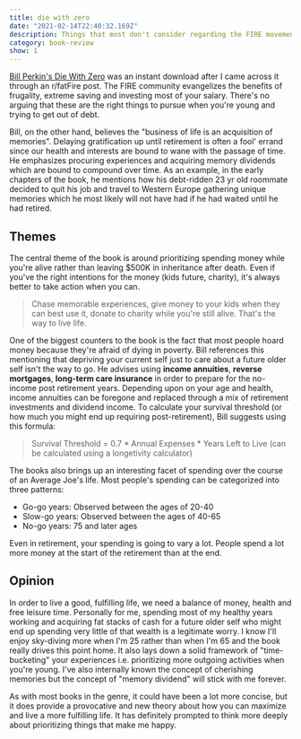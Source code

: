 ```yaml
---
title: die with zero
date: "2021-02-14T22:40:32.169Z"
description: Things that most don't consider regarding the FIRE movement.
category: book-review
show: 1
---
```


[Bill Perkin's Die With Zero](https://www.goodreads.com/book/show/52950915-die-with-zero) was an instant download after I came across it through an r/fatFire post. The FIRE community evangelizes the benefits of frugality, extreme saving and investing most of your salary. There's no arguing that these are the right things to pursue when you're young and trying to get out of debt. 

Bill, on the other hand, believes the "business of life is an acquisition of memories". Delaying gratification up until retirement is often a fool' errand since our health and interests are bound to wane with the passage of time. He emphasizes procuring experiences and acquiring memory dividends which are bound to compound over time. As an example, in the early chapters of the book, he mentions how his debt-ridden 23 yr old roommate decided to quit his job and travel to Western Europe gathering unique memories which he most likely will not have had if he had waited until he had retired.

## Themes

The central theme of the book is around prioritizing spending money while you're alive rather than leaving $500K in inheritance after death. Even if you've the right intentions for the money (kids future, charity), it's always better to take action when you can.

> Chase memorable experiences, give money to your kids when they can best use it, donate to charity while you're still alive. That's the way to live life.

One of the biggest counters to the book is the fact that most people hoard money because they're afraid of dying in poverty. Bill references this mentioning that depriving your current self just to care about a future older self isn't the way to go. He advises using **income annuities**, **reverse mortgages**, **long-term care insurance** in order to prepare for the no-income post retirement years. Depending upon on your age and health, income annuities can be foregone and replaced through a mix of retirement investments and dividend income. To calculate your survival threshold (or how much you might end up requiring post-retirement), Bill suggests using this formula:

> Survival Threshold = 0.7 * Annual Expenses * Years Left to Live (can be calculated using a longetivity calculator)

The books also brings up an interesting facet of spending over the course of an Average Joe's life. Most people's spending can be categorized into three patterns:

- Go-go years: Observed between the ages of 20-40
- Slow-go years: Observed between the ages of 40-65
- No-go years: 75 and later ages

Even in retirement, your spending is going to vary a lot. People spend a lot more money at the start of the retirement than at the end.

## Opinion 

In order to live a good, fulfilling life, we need a balance of money, health and free leisure time. Personally for me, spending most of my healthy years working and acquiring fat stacks of cash for a future older self who might end up spending very little of that wealth is a legitimate worry. I know I'll enjoy sky-diving more when I'm 25 rather than when I'm 65 and the book really drives this point home. It also lays down a solid framework of "time-bucketing" your experiences i.e. prioritizing more outgoing activities when you're young. I've also internally known the concept of cherishing memories but the concept of "memory dividend" will stick with me forever. 

As with most books in the genre, it could have been a lot more concise, but it does provide a provocative and new theory about how you can maximize and live a more fulfilling life. It has definitely prompted to think more deeply about prioritizing things that make me happy.


